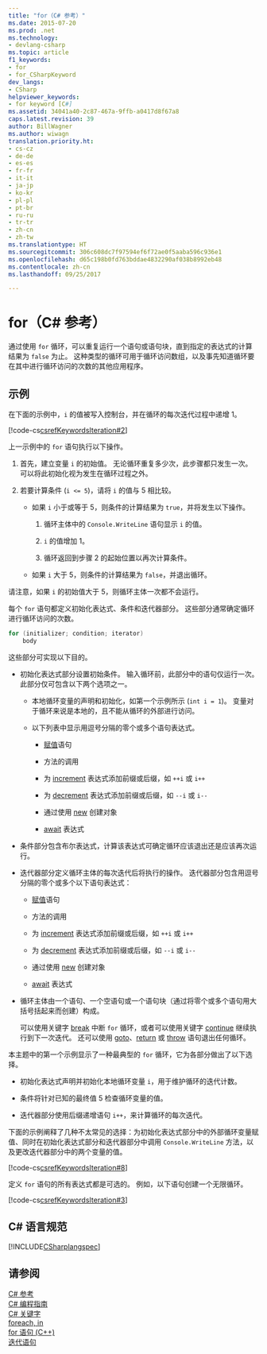 ```yaml
---
title: "for（C# 参考）"
ms.date: 2015-07-20
ms.prod: .net
ms.technology:
- devlang-csharp
ms.topic: article
f1_keywords:
- for
- for_CSharpKeyword
dev_langs:
- CSharp
helpviewer_keywords:
- for keyword [C#]
ms.assetid: 34041a40-2c87-467a-9ffb-a0417d8f67a8
caps.latest.revision: 39
author: BillWagner
ms.author: wiwagn
translation.priority.ht:
- cs-cz
- de-de
- es-es
- fr-fr
- it-it
- ja-jp
- ko-kr
- pl-pl
- pt-br
- ru-ru
- tr-tr
- zh-cn
- zh-tw
ms.translationtype: HT
ms.sourcegitcommit: 306c608dc7f97594ef6f72ae0f5aaba596c936e1
ms.openlocfilehash: d65c198b0fd763bddae4832290af038b8992eb48
ms.contentlocale: zh-cn
ms.lasthandoff: 09/25/2017

---
```

# <a name="for-c-reference"></a>for（C# 参考）
通过使用 `for` 循环，可以重复运行一个语句或语句块，直到指定的表达式的计算结果为 `false` 为止。 这种类型的循环可用于循环访问数组，以及事先知道循环要在其中进行循环访问的次数的其他应用程序。  
  
## <a name="example"></a>示例  
 在下面的示例中，`i` 的值被写入控制台，并在循环的每次迭代过程中递增 1。  
  
 [!code-cs[csrefKeywordsIteration#2](../../../csharp/language-reference/keywords/codesnippet/CSharp/for_1.cs)]  
  
 上一示例中的 `for` 语句执行以下操作。  
  
1.  首先，建立变量 `i` 的初始值。 无论循环重复多少次，此步骤都只发生一次。 可以将此初始化视为发生在循环过程之外。  
  
2.  若要计算条件 (`i <= 5`)，请将 `i` 的值与 5 相比较。  
  
    -   如果 `i` 小于或等于 5，则条件的计算结果为 `true`，并将发生以下操作。  
  
        1.  循环主体中的 `Console.WriteLine` 语句显示 `i` 的值。  
  
        2.  `i` 的值增加 1。  
  
        3.  循环返回到步骤 2 的起始位置以再次计算条件。  
  
    -   如果 `i` 大于 5，则条件的计算结果为 `false`，并退出循环。  
  
 请注意，如果 `i` 的初始值大于 5，则循环主体一次都不会运行。  
  
 每个 `for` 语句都定义初始化表达式、条件和迭代器部分。 这些部分通常确定循环进行循环访问的次数。  
  
```csharp  
for (initializer; condition; iterator)  
    body  
```  
  
 这些部分可实现以下目的。  
  
-   初始化表达式部分设置初始条件。 输入循环前，此部分中的语句仅运行一次。 此部分仅可包含以下两个选项之一。  
  
    -   本地循环变量的声明和初始化，如第一个示例所示 (`int i = 1`)。 变量对于循环来说是本地的，且不能从循环的外部进行访问。  
  
    -   以下列表中显示用逗号分隔的零个或多个语句表达式。  
  
        -   [赋值](../../../csharp/language-reference/operators/assignment-operator.md)语句  
  
        -   方法的调用  
  
        -   为 [increment](../../../csharp/language-reference/operators/increment-operator.md) 表达式添加前缀或后缀，如 `++i` 或 `i++`  
  
        -   为 [decrement](../../../csharp/language-reference/operators/decrement-operator.md) 表达式添加前缀或后缀，如 `--i` 或 `i--`  
  
        -   通过使用 [new](../../../csharp/language-reference/keywords/new-operator.md) 创建对象  
  
        -   [await](../../../csharp/language-reference/keywords/await.md) 表达式  
  
-   条件部分包含布尔表达式，计算该表达式可确定循环应该退出还是应该再次运行。  
  
-   迭代器部分定义循环主体的每次迭代后将执行的操作。 迭代器部分包含用逗号分隔的零个或多个以下语句表达式：  
  
    -   [赋值](../../../csharp/language-reference/operators/assignment-operator.md)语句  
  
    -   方法的调用  
  
    -   为 [increment](../../../csharp/language-reference/operators/increment-operator.md) 表达式添加前缀或后缀，如 `++i` 或 `i++`  
  
    -   为 [decrement](../../../csharp/language-reference/operators/decrement-operator.md) 表达式添加前缀或后缀，如 `--i` 或 `i--`  
  
    -   通过使用 [new](../../../csharp/language-reference/keywords/new-operator.md) 创建对象  
  
    -   [await](../../../csharp/language-reference/keywords/await.md) 表达式  
  
-   循环主体由一个语句、一个空语句或一个语句块（通过将零个或多个语句用大括号括起来而创建）构成。  
  
     可以使用关键字 [break](../../../csharp/language-reference/keywords/break.md) 中断 `for` 循环，或者可以使用关键字 [continue](../../../csharp/language-reference/keywords/continue.md) 继续执行到下一次迭代。 还可以使用 [goto](../../../csharp/language-reference/keywords/goto.md)、[return](../../../csharp/language-reference/keywords/return.md) 或 [throw](../../../csharp/language-reference/keywords/throw.md) 语句退出任何循环。  
  
 本主题中的第一个示例显示了一种最典型的 `for` 循环，它为各部分做出了以下选择。  
  
-   初始化表达式声明并初始化本地循环变量 `i`，用于维护循环的迭代计数。  
  
-   条件将针对已知的最终值 5 检查循环变量的值。  
  
-   迭代器部分使用后缀递增语句 `i++`，来计算循环的每次迭代。  
  
 下面的示例阐释了几种不太常见的选择：为初始化表达式部分中的外部循环变量赋值、同时在初始化表达式部分和迭代器部分中调用 `Console.WriteLine` 方法，以及更改迭代器部分中的两个变量的值。  
  
 [!code-cs[csrefKeywordsIteration#8](../../../csharp/language-reference/keywords/codesnippet/CSharp/for_2.cs)]  
  
 定义 `for` 语句的所有表达式都是可选的。 例如，以下语句创建一个无限循环。  
  
 [!code-cs[csrefKeywordsIteration#3](../../../csharp/language-reference/keywords/codesnippet/CSharp/for_3.cs)]  
  
## <a name="c-language-specification"></a>C# 语言规范  
 [!INCLUDE[CSharplangspec](~/includes/csharplangspec-md.md)]  
  
## <a name="see-also"></a>请参阅  
 [C# 参考](../../../csharp/language-reference/index.md)   
 [C# 编程指南](../../../csharp/programming-guide/index.md)   
 [C# 关键字](../../../csharp/language-reference/keywords/index.md)   
 [foreach, in](../../../csharp/language-reference/keywords/foreach-in.md)   
 [for 语句 (C++)](/cpp/cpp/for-statement-cpp)   
 [迭代语句](../../../csharp/language-reference/keywords/iteration-statements.md)

